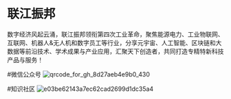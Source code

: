 # 联江振邦
数字经济风起云涌，联江振邦领衔第四次工业革命，聚焦能源电力、工业物联网、互联网、机器人&无人机和数字员工等行业，分享元宇宙、人工智能、区块链和大数据等前沿技术、学术成果与产业应用，汇聚天下创造者，共同打造专精特新科技产品与服务！

#微信公众号
![qrcode_for_gh_8d27aeb4e9b0_430](https://github.com/hexieshenghuo/LianJiangZhenBang/assets/39576842/b06bc9fa-b90c-45ff-8d49-c71f666fe57c)

#知识社区
![e03be62143a7ec62cad2699d1dc35a4](https://github.com/hexieshenghuo/LianJiangZhenBang/assets/39576842/f76f7791-5439-4901-b9b2-bf9467f7d485)

